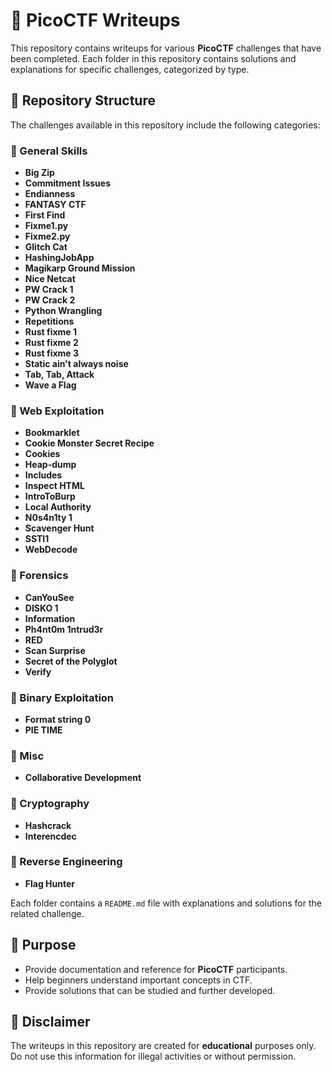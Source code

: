 # 📌 PicoCTF Writeups

This repository contains writeups for various **PicoCTF** challenges that have been completed. Each folder in this repository contains solutions and explanations for specific challenges, categorized by type.

## 📂 Repository Structure

The challenges available in this repository include the following categories:

### 🔹 General Skills
- **Big Zip**
- **Commitment Issues**
- **Endianness**
- **FANTASY CTF**
- **First Find**
- **Fixme1.py**
- **Fixme2.py**
- **Glitch Cat**
- **HashingJobApp**
- **Magikarp Ground Mission**
- **Nice Netcat**
- **PW Crack 1**
- **PW Crack 2**
- **Python Wrangling**
- **Repetitions**
- **Rust fixme 1**
- **Rust fixme 2**
- **Rust fixme 3**
- **Static ain't always noise**
- **Tab, Tab, Attack**
- **Wave a Flag**

### 🔹 Web Exploitation
- **Bookmarklet**
- **Cookie Monster Secret Recipe**
- **Cookies**
- **Heap-dump**
- **Includes**
- **Inspect HTML**
- **IntroToBurp**
- **Local Authority**
- **N0s4n1ty 1**
- **Scavenger Hunt**
- **SSTI1**
- **WebDecode**

### 🔹 Forensics
- **CanYouSee**
- **DISKO 1**
- **Information**
- **Ph4nt0m 1ntrud3r**
- **RED**
- **Scan Surprise**
- **Secret of the Polyglot**
- **Verify**

### 🔹 Binary Exploitation
- **Format string 0**
- **PIE TIME**

### 🔹 Misc
- **Collaborative Development**  

### 🔹 Cryptography
- **Hashcrack**
- **Interencdec**  

### 🔹 Reverse Engineering
- **Flag Hunter** 

Each folder contains a `README.md` file with explanations and solutions for the related challenge.

## 🚀 Purpose
- Provide documentation and reference for **PicoCTF** participants.
- Help beginners understand important concepts in CTF.
- Provide solutions that can be studied and further developed.

## 📜 Disclaimer
The writeups in this repository are created for **educational** purposes only. Do not use this information for illegal activities or without permission.